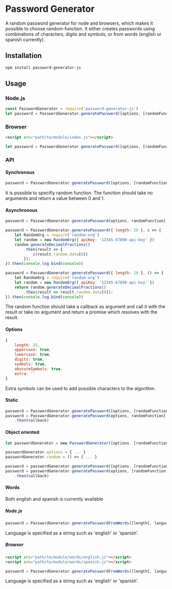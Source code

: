 # Password Generator
A random password generator for node and browsers, which makes it possible to choose random-function. It either creates passwords using combinations of characters, digits and symbols, or from words (english or spanish currently).

## Installation
```sh
npm install password-generator-js
```

## Usage

### Node.js
```javascript
const PasswordGenerator = require('password-generator-js')
let password = PasswordGenerator.generatePassword([options, [randomFunction]])
```

### Browser
```html
<script src="path/to/module/index.js"></script>
```

```javascript
let password = PasswordGenerator.generatePassword([options, [randomFunction]])
```

### API
#### Synchronous
```javascript
password = PasswordGenerator.generatePassword([options, [randomFunction]])
```
It is possible to specifiy random function. The function should take no arguments and return a value between 0 and 1.

#### Asynchronous
```javascript
password = PasswordGenerator.generatePassword(options, randomFunction[, callback])

password = PasswordGenerator.generatePassword({ length: 20 }, c => {
    let RandomOrg = require('random-org')
    let random = new RandomOrg({ apiKey: '12345-67890-api-key' })
    random.generateDecimalFractions()
        .then(result => {
            c(result.random.data[0])
        });
}).then(console.log.bind(console))

password = PasswordGenerator.generatePassword({ length: 20 }, () => {
    let RandomOrg = require('random-org')
    let random = new RandomOrg({ apiKey: '12345-67890-api-key' })
    return random.generateDecimalFractions()
        .then(result => result.random.data[0]);
}).then(console.log.bind(console))
```
The random function should take a callback as argument and call it with the result or take no argument and return a promise which resolves with the result.

#### Options
```javascript
{
    length: 25,
    uppercase: true,
    lowercase: true,
    digits: true,
    symbols: true,
    obscureSymbols: true,
    extra: ''
}
```
Extra symbols can be used to add possible characters to the algorithm.

#### Static
```javascript
password = PasswordGenerator.generatePassword([options, [randomFunction]])
password = PasswordGenerator.generatePassword(options, randomFunction[, callback])
    .then(callback)
```

#### Object oriented
```javascript
let passwordGenerator = new PasswordGenerator([options, [randomFunction]])

passwordGenerator.options = { ... }
passwordGenerator.random = () => { ... }

password = passwordGenerator.generatePassword([options, [randomFunction]])
password = passwordGenerator.generatePassword(options, [randomFunction[, callback]])
    .then(callback)
```

#### Words
Both english and spanish is currently available

##### Node.js
```javascript
password = PasswordGenerator.generatePasswordFromWords([length[, language]])
```
Language is specified as a string such as 'english' or 'spanish'.

##### Browser
```html
<script src="path/to/module/words/english.js"></script>
<script src="path/to/module/words/spanish.js"></script>
```

```javascript
password = PasswordGenerator.generatePasswordFromWords([length[, language]])
```
Language is specified as a string such as 'english' or 'spanish'.

